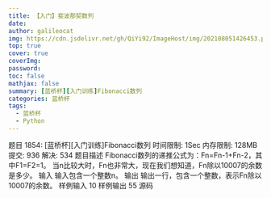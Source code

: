 ```yaml
---
title: 【入门】斐波那契数列
date: 
author: galileocat
img: https://cdn.jsdelivr.net/gh/QiYi92/ImageHost/img/202108051426453.png
top: true
cover: true
coverImg: 
password: 
toc: false
mathjax: false
summary: [蓝桥杯][入门训练]Fibonacci数列
categories: 蓝桥杯
tags:
  - 蓝桥杯
  - Python
---
```


题目 1854: [蓝桥杯][入门训练]Fibonacci数列
时间限制: 1Sec 内存限制: 128MB 提交: 936 解决: 534
题目描述
Fibonacci数列的递推公式为：Fn=Fn-1+Fn-2，其中F1=F2=1。
当n比较大时，Fn也非常大，现在我们想知道，Fn除以10007的余数是多少。
输入
输入包含一个整数n。
输出
输出一行，包含一个整数，表示Fn除以10007的余数。
样例输入
10
样例输出
55
源码